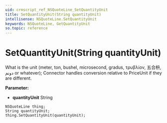 ```yaml
---
uid: crmscript_ref_NSQuoteLine_SetQuantityUnit
title: SetQuantityUnit(String quantityUnit)
intellisense: NSQuoteLine.SetQuantityUnit
keywords: NSQuoteLine, GetQuantityUnit
so.topic: reference
---
```


# SetQuantityUnit(String quantityUnit)

What is the unit (meter, ton, bushel, microsecond, gradus, τρυβλίον, 五合枡, دونم or whatever); Connector handles conversion relative to PriceUnit if they are different.

**Parameter:** 
* **quantityUnit** String

```crmscript
NSQuoteLine thing;
String quantityUnit;
thing.SetQuantityUnit(quantityUnit);
```

